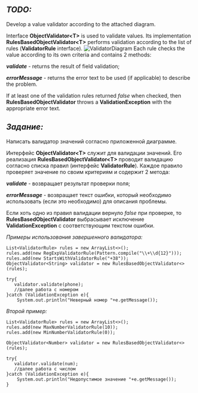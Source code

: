 ***TODO:***
-----------------------------
Develop a value validator according to the attached diagram.

Interface **ObjectValidator\<T>** is used to validate values.
Its implementation **RulesBasedObjectValidator\<T>** performs validation according to the list of rules (**ValidatorRule** interface).
![ValidatorDiagram](https://user-images.githubusercontent.com/18448571/163901920-a6871a3b-6397-49f0-bb9e-4502335ff40e.png)
Each rule checks the value according to its own criteria and contains 2 methods:

***validate*** - returns the result of field validation;

***errorMessage*** - returns the error text to be used (if applicable) to describe the problem.

If at least one of the validation rules returned *false* when checked, then **RulesBasedObjectValidator**
throws a **ValidationException** with the appropriate error text.


***Задание:***
-----------------------------
Написать валидатор значений согласно приложенной диаграмме. 

Интерфейс **ObjectValidator\<T>** служит для валидации значений. 
Его реализация **RulesBasedObjectValidator\<T>** проводит валидацию согласно списка правил (интерфейс **ValidatorRule**). 
Каждое правило проверяет значение по своим критериям и содержит 2 метода:

***validate*** - возвращает результат проверки поля;

***errorMessage*** - возвращает текст ошибки, который необходимо использовать (если это необходимо) для описания проблемы.

Если хоть одно из правил валидации вернуло *false* при проверке, то **RulesBasedObjectValidator** 
выбрасывает исключение **ValidationException** с соответствующим текстом ошибки.

*Примеры использования завершенного валидатора:*
```
List<ValidatorRule> rules = new ArrayList<>();
rules.add(new RegExpValidatorRule(Pattern.compile("\\+\\d{12}")));
rules.add(new StartsWithValidatorRule("+38"));
ObjectValidator<String> validator = new RulesBasedObjectValidator<>(rules);

try{
   validator.validate(phone);
   //далее работа с номером
}catch (ValidationException e){
    System.out.println("Неверный номер "+e.getMessage());
 ```
 
 *Второй пример:*
```
List<ValidatorRule> rules = new ArrayList<>();
rules.add(new MaxNumberValidatorRule(10));
rules.add(new MinNumberValidatorRule(0));

ObjectValidator<Number> validator = new RulesBasedObjectValidator<>(rules);

try{
   validator.validate(num);
   //далее работа с числом
}catch (ValidationException e){
    System.out.println("Недопустимое значение "+e.getMessage());
}
```

